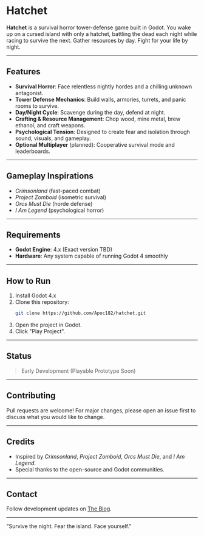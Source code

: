 # Hatchet

**Hatchet** is a survival horror tower-defense game built in Godot.
You wake up on a cursed island with only a hatchet, battling the dead each night while racing to survive the next.
Gather resources by day. Fight for your life by night.

---

## Features

- **Survival Horror**: Face relentless nightly hordes and a chilling unknown antagonist.
- **Tower Defense Mechanics**: Build walls, armories, turrets, and panic rooms to survive.
- **Day/Night Cycle**: Scavenge during the day, defend at night.
- **Crafting & Resource Management**: Chop wood, mine metal, brew ethanol, and craft weapons.
- **Psychological Tension**: Designed to create fear and isolation through sound, visuals, and gameplay.
- **Optional Multiplayer** (planned): Cooperative survival mode and leaderboards.

---

## Gameplay Inspirations

- *Crimsonland* (fast-paced combat)
- *Project Zomboid* (isometric survival)
- *Orcs Must Die* (horde defense)
- *I Am Legend* (psychological horror)

---

## Requirements

- **Godot Engine**: 4.x (Exact version TBD)
- **Hardware**: Any system capable of running Godot 4 smoothly

---

## How to Run

1. Install Godot 4.x
2. Clone this repository:
   ```bash
   git clone https://github.com/Apoc182/hatchet.git
   ```
3. Open the project in Godot.
4. Click "Play Project".

---

## Status

> Early Development (Playable Prototype Soon)

---

## Contributing

Pull requests are welcome! For major changes, please open an issue first to discuss what you would like to change.

---

## Credits

- Inspired by *Crimsonland*, *Project Zomboid*, *Orcs Must Die*, and *I Am Legend*.
- Special thanks to the open-source and Godot communities.

---

## Contact

Follow development updates on [The Blog](https://hatchet-game.dev/).

---

"Survive the night. Fear the island. Face yourself."

